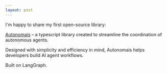 ```yaml
---
layout: post
---
```


I'm happy to share my first open-source library:

[Autonomais](https://github.com/nyvyn/autonomais "Autonomais") – a typescript library created
to streamline the coordination of autonomous agents.

Designed with simplicity and efficiency in mind,
Autonomais helps developers build AI agent workflows.

Built on LangGraph.